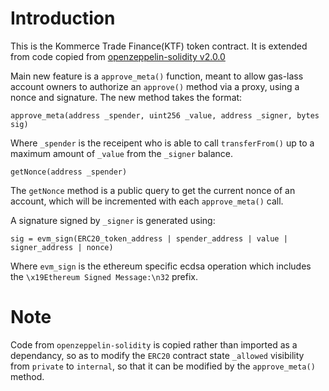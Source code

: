 # Introduction
This is the Kommerce Trade Finance(KTF) token contract. It is extended from code copied from [openzeppelin-solidity v2.0.0](https://github.com/OpenZeppelin/openzeppelin-solidity/tree/v2.0.0)

Main new feature is a `approve_meta()` function, meant to allow gas-lass account owners to authorize an `approve()` method via a proxy, using a nonce and signature. The new method takes the format:
```
approve_meta(address _spender, uint256 _value, address _signer, bytes sig)
```
Where `_spender` is the receipent who is able to call `transferFrom()` up to a maximum amount of `_value` from the `_signer` balance.
```
getNonce(address _spender)
```
The `getNonce` method is a public query to get the current nonce of an account, which will be incremented with each `approve_meta()` call.

A signature signed by `_signer` is generated using:
```
sig = evm_sign(ERC20_token_address | spender_address | value | signer_address | nonce)
```
Where `evm_sign` is the ethereum specific ecdsa operation which includes the `\x19Ethereum Signed Message:\n32` prefix.

# Note
Code from `openzeppelin-solidity` is copied rather than imported as a dependancy, so as to modify the `ERC20` contract state `_allowed`  visibility from `private` to `internal`, so that it can be modified by the `approve_meta()` method.